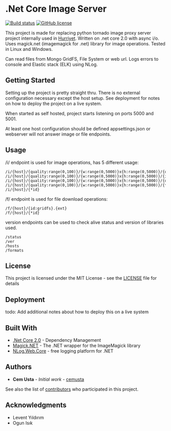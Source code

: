 # .Net Core Image Server

[![Build status](https://ci.appveyor.com/api/projects/status/1cjhoy5er510ddlx?svg=true)](https://ci.appveyor.com/project/cemusta/imageserver-core) [![GitHub license](https://img.shields.io/badge/license-MIT-blue.svg)](https://raw.githubusercontent.com/cemusta/ImageServer.Core/master/LICENSE)

This project is made for replacing python tornado image proxy server project internally used in [Hurriyet](www.hurriyet.com.tr). Written on .net core 2.0 with async i/o. Uses magick.net (imagemagick for .net) library for image operations. Tested in Linux and Windows.

Can read files from Mongo GridFS, File System or web url. Logs errors to console and Elastic stack (ELK) using NLog.

## Getting Started

Setting up the project is pretty straight thru. There is no external configuration necessary except the host setup. See deployment for notes on how to deploy the project on a live system.

When started as self hosted, project starts listening on ports 5000 and 5001. 

At least one host configuration should be defined appsettings.json or webserver will not answer image or file endpoints.

## Usage


/i/ endpoint is used for image operations, has 5 different usage:
```
/i/{host}/{quality:range(0,100)}/{w:range(0,5000)}x{h:range(0,5000)}/{options:opt}/{id:gridfs}
/i/{host}/{quality:range(0,100)}/{w:range(0,5000)}x{h:range(0,5000)}/{id:gridfs}
/i/{host}/{quality:range(0,100)}/{w:range(0,5000)}x{h:range(0,5000)}/{options:opt}/{*id}
/i/{host}/{quality:range(0,100)}/{w:range(0,5000)}x{h:range(0,5000)}/{*id}
/i/{host}/{*id}
```
/f/ endpoint is used for file download operations:
```
/f/{host}/{id:gridfs}.{ext}
/f/{host}/{*id}
```
version endpoints can be used to check alive status and version of libraries used.
```
/status
/ver
/hosts
/formats
```
## License

This project is licensed under the MIT License - see the [LICENSE](LICENSE) file for details

## Deployment

todo: Add additional notes about how to deploy this on a live system

## Built With

* [.Net Core 2.0](https://github.com/aspnet/Home) - Dependency Management
* [Magick.NET](https://github.com/dlemstra/Magick.NET) - The .NET wrapper for the ImageMagick library
* [NLog.Web.Core](https://github.com/NLog/NLog.Web) - free logging platform for .NET

## Authors

* **Cem Usta** - *Initial work* - [cemusta](https://github.com/cemusta)

See also the list of [contributors](https://github.com/cemusta/ImageServer.Core/graphs/contributors) who participated in this project.

## Acknowledgments

* Levent Yıldırım
* Ogun Isık
